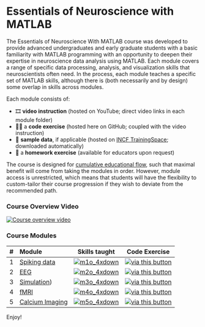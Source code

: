 # Essentials of Neuroscience with MATLAB

The Essentials of Neuroscience With MATLAB course was developed to provide advanced undergraduates and early graduate students with a basic familiarity with MATLAB programming with an opportunity to deepen their expertise in neuroscience data analysis using MATLAB. Each module covers a range of specific data processing, analysis, and visualization skills that neuroscientists often need. In the process, each module teaches a specific set of MATLAB skills, although there is (both necessarily and by design) some overlap in skills across modules.

Each module consists of: 
- 🎞️ **video instruction** (hosted on YouTube; direct video links in each module folder)
- 🧑‍💻 a **code exercise** (hosted here on GitHub; coupled with the video instruction)
- 💾 **sample data**, if applicable (hosted on [INCF TrainingSpace](https://training.incf.org/collection/essentials-neuroscience-matlab); downloaded automatically)
- 🎒 a **homework exercise** (available for educators upon request)

The course is designed for [cumulative educational flow](https://training.incf.org/sites/default/files/2022-11/image%20%283%29.png), such that maximal benefit will come from taking the modules in order. However, module access is unrestricted, which means that students will have the flexibility to custom-tailor their course progression if they wish to deviate from the recommended path.

### Course Overview Video
[![Course overview video](https://img.youtube.com/vi/VnHeDXaCngg/hqdefault.jpg)](https://www.youtube.com/embed/VnHeDXaCngg)

### Course Modules
<!--
![m1o_4xdown](https://github.com/user-attachments/assets/02824c25-2e70-4b0e-8eca-904b3b542d0b)
![m2o_4xdown](https://github.com/user-attachments/assets/56987894-3331-47de-bf7c-93bace3925b3)
![m3o_4xdown](https://github.com/user-attachments/assets/1849372f-11c0-4540-9aba-874ee58d97c4)
![m4o_4xdown](https://github.com/user-attachments/assets/4b134115-22ad-4111-a4d4-879aa4c0819e)
![m5o_4xdown](https://github.com/user-attachments/assets/f07f5e3c-4bb8-45b0-a753-cf7621465a96)
-->

| # | Module |  Skills taught | Code Exercise |
|     :---     |   :---    | :---: | :---: |
| 1 | [Spiking data](https://github.com/mikexcohen/EssentialsOfNeuroscienceWithMATLAB/tree/main/module1_spikes) |  [![m1o_4xdown](https://github.com/user-attachments/assets/02824c25-2e70-4b0e-8eca-904b3b542d0b)](https://www.youtube.com/playlist?list=PLn0OLiymPak0VVit5lk5CDAkvLgMD15xi) | [![via this button](https://www.mathworks.com/images/responsive/global/open-in-matlab-online.svg)](https://matlab.mathworks.com/open/github/v1?repo=mikexcohen/EssentialsOfNeuroscienceWithMATLAB&file=/module1_spikes/matlab4neuros_module1_partial.m) |
| 2 | [EEG](https://github.com/mikexcohen/EssentialsOfNeuroscienceWithMATLAB/tree/main/module2_EEG) | [![m2o_4xdown](https://github.com/user-attachments/assets/56987894-3331-47de-bf7c-93bace3925b3)](https://www.youtube.com/playlist?list=PLn0OLiymPak2c239nIUcUMw5KDmfNR9-v) | [![via this button](https://www.mathworks.com/images/responsive/global/open-in-matlab-online.svg)](https://matlab.mathworks.com/open/github/v1?repo=mikexcohen/EssentialsOfNeuroscienceWithMATLAB&file=/module2_EEG/matlab4neuros_module2_partial.m) |
| 3 | [Simulation](https://github.com/mikexcohen/EssentialsOfNeuroscienceWithMATLAB/tree/main/module3_modeling)) | [![m3o_4xdown](https://github.com/user-attachments/assets/1849372f-11c0-4540-9aba-874ee58d97c4)](https://www.youtube.com/playlist?list=PLn0OLiymPak0vPlZUd8VrrthQdzGR17kr) | [![via this button](https://www.mathworks.com/images/responsive/global/open-in-matlab-online.svg)](https://matlab.mathworks.com/open/github/v1?repo=mikexcohen/EssentialsOfNeuroscienceWithMATLAB&file=/module3_modeling/matlab4neuros_module3_partial.m) |
| 4 | [fMRI](https://github.com/mikexcohen/EssentialsOfNeuroscienceWithMATLAB/tree/main/module4_FMRI) | [![m4o_4xdown](https://github.com/user-attachments/assets/4b134115-22ad-4111-a4d4-879aa4c0819e)](https://www.youtube.com/playlist?list=PLn0OLiymPak1gP3F_4BFYDbmR2v5n-k9X) | [![via this button](https://www.mathworks.com/images/responsive/global/open-in-matlab-online.svg)](https://matlab.mathworks.com/open/github/v1?repo=mikexcohen/EssentialsOfNeuroscienceWithMATLAB&file=/module4_FMRI/matlab4neuros_module4_partial.m) |
| 5 | [Calcium Imaging](https://github.com/mikexcohen/EssentialsOfNeuroscienceWithMATLAB/tree/main/module5_CaImaging) | [![m5o_4xdown](https://github.com/user-attachments/assets/f07f5e3c-4bb8-45b0-a753-cf7621465a96)](https://www.youtube.com/playlist?list=PLn0OLiymPak1i0V3AXCUJ6HvmqfB2Mf24) | [![via this button](https://www.mathworks.com/images/responsive/global/open-in-matlab-online.svg)](https://matlab.mathworks.com/open/github/v1?repo=mikexcohen/EssentialsOfNeuroscienceWithMATLAB&file=/module5_CaImaging/matlab4neuros_module5_partial.m) |


Enjoy!

